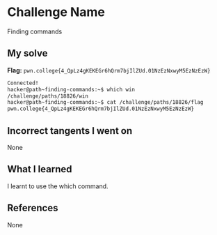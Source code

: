 # Challenge Name
Finding commands

## My solve
**Flag:** `pwn.college{4_QpLz4gKEKEGr6hQrm7bjIlZUd.01NzEzNxwyM5EzNzEzW}`


```bash
Connected!
hacker@path~finding-commands:~$ which win
/challenge/paths/18826/win
hacker@path~finding-commands:~$ cat /challenge/paths/18826/flag
pwn.college{4_QpLz4gKEKEGr6hQrm7bjIlZUd.01NzEzNxwyM5EzNzEzW}

```

## Incorrect tangents I went on
None

## What I learned
I learnt to use the which command.

## References 
None
